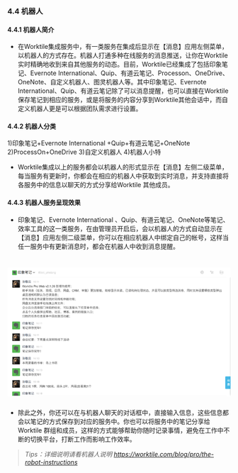 ### 4.4 机器人
#### 4.4.1 机器人简介
* 在Worktile集成服务中，有一类服务在集成后显示在【消息】应用左侧菜单，以机器人的方式存在。机器人打通多种在线服务的消息推送，让你在Worktile 实时精确地收到来自其他服务的动态。目前，Worktile已经集成了包括印象笔记、Evernote International、Quip、有道云笔记、Processon、OneDrive、OneNote、自定义机器人、图灵机器人等。其中印象笔记、Evernote International、Quip、有道云笔记除了可以消息提醒，也可以直接在Worktile 保存笔记到相应的服务，或是将服务的内容分享到Worktile其他会话中，而自定义机器人更是可以根据团队需求进行设置。

#### 4.4.2 机器人分类
1)印象笔记+Evernote International +Quip+有道云笔记+OneNote
2)ProcessOn+OneDrive
3)自定义机器人
4)机器人小特

* Worktile集成以上的服务都会以机器人的形式显示在【消息】左侧二级菜单，每当服务有更新时，你都会在相应的机器人中获取到实时消息，并支持直接将各服务中的信息以聊天的方式分享给Worktile 其他成员。

#### 4.4.3 机器人服务呈现效果
* 印象笔记、Evernote International 、Quip、有道云笔记、OneNote等笔记、效率工具的这一类服务，在由管理员开启后，会以机器人的方式自动显示在【消息】应用左侧二级菜单，你可以在相应机器人中绑定自己的帐号，这样当任一服务中有更新消息时，都会在机器人中收到消息提醒。

# ![](/assets/4.4机器人.png)
* 除此之外，你还可以在与机器人聊天的对话框中，直接输入信息，这些信息都会以笔记的方式保存到对应的服务中。你也可以将服务中的笔记分享给Worktile 群组和成员，这样的方式能够帮助你随时记录事情，避免在工作中不断的切换平台，打断工作而影响工作效率。
> _Tips：详细说明请看机器人说明 https://worktile.com/blog/pro/the-robot-instructions_